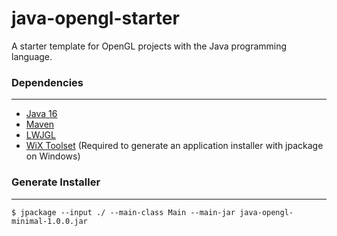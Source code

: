 # java-opengl-starter

A starter template for OpenGL projects with the Java programming language.

### Dependencies
---

- [Java 16][1]
- [Maven][2]
- [LWJGL][3]
- [WiX Toolset][4] (Required to generate an application installer with jpackage on Windows)

### Generate Installer
---

```
$ jpackage --input ./ --main-class Main --main-jar java-opengl-minimal-1.0.0.jar
```

[1]:https://adoptopenjdk.net/?variant=openjdk16&jvmVariant=hotspot
[2]:https://maven.apache.org
[3]:https://www.lwjgl.org/
[4]:https://wixtoolset.org/ 
